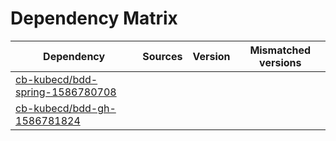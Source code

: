 # Dependency Matrix

Dependency | Sources | Version | Mismatched versions
---------- | ------- | ------- | -------------------
[cb-kubecd/bdd-spring-1586780708](https://github.com/cb-kubecd/bdd-spring-1586780708.git) |  | []() | 
[cb-kubecd/bdd-gh-1586781824](https://github.com/cb-kubecd/bdd-gh-1586781824.git) |  | []() | 
